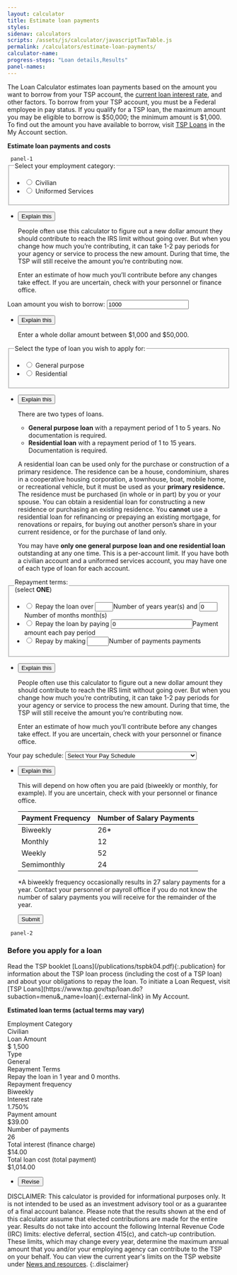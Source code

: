 ```yaml
---
layout: calculator
title: Estimate loan payments
styles:
sidenav: calculators
scripts: /assets/js/calculator/javascriptTaxTable.js
permalink: /calculators/estimate-loan-payments/
calculator-name:
progress-steps: "Loan details,Results"
panel-names:
---
```


The Loan Calculator estimates loan payments based on the amount you want to borrow from your TSP account, the [current loan interest rate](/news-and-resources/), and other factors. To borrow from your TSP account, you must be a Federal employee in pay status. If you qualify for a TSP loan, the maximum amount you may be eligible to borrow is $50,000; the minimum amount is $1,000. To find out the amount you have available to borrow, visit [TSP Loans](javascript:void(0)) in the My Account section.

**Estimate loan payments and costs**

<form>
<!-- PANEL 1 -->
<code> panel-1 </code>
<section id="panel-1" class="calculator-panel">
<div class="panel-form-field" >
<fieldset>
<legend aria-details="panel-1.1">Select your employment category:</legend>
<ul class="usa-unstyled-list">
<li>
<input id="civilian" type="radio" name="employment-category" value="civilian">
<label for="civilian">Civilian</label>
</li>
<li>
<input id="uniformed-services" type="radio" name="employment-category" value="uniformed-services">
<label for="uniformed-services">Uniformed Services</label>
</li>
</ul>
</fieldset>
<!-- Explain this -->
<ul class="usa-accordion">
<li>
<button class="usa-accordion-button"
aria-expanded="false"
aria-controls="panel-1.1">
Explain this
</button>
<div id="panel-1.1" class="usa-accordion-content" markdown="1">

People often use this calculator to figure out a new dollar amount they should contribute to reach the IRS limit without going over. But when you change how much you’re contributing, it can take 1-2 pay periods for your agency or service to process the new amount. During that time, the TSP will still receive the amount you’re contributing now.

Enter an estimate of how much you’ll contribute before any changes take effect. If you are uncertain, check with your personnel or finance office.

</div>
</li>
</ul>
</div> <!---->

<div class="panel-form-field" >
<label for="loanAmt" aria-details="panel-1.2" >Loan amount you wish to borrow:</label>
<span data-format="$" class="input-symbol-left">
<input class="positiveinteger" type="text" id="loanAmt" name="loanAmt" maxlength="5" value="1000" onchange="loanAmtGood(false);">
</span>
<!-- Explain this -->
<ul class="usa-accordion">
<li>
<button class="usa-accordion-button"
aria-expanded="false"
aria-controls="panel-1.2">
Explain this
</button>
<div id="panel-1.2" class="usa-accordion-content" markdown="1">

Enter a whole dollar amount between $1,000 and $50,000.

</div>
</li>
</ul>
</div> <!---->

<div class="panel-form-field" >
<fieldset>
<legend aria-details="panel-1.3">Select the type of loan you wish to apply for:</legend>
<ul class="usa-unstyled-list">
<li>
<input type="radio" id="General" name="loanType" value="General" onclick="loanTypeGood(false);">
<label for="General">General purpose</label>
</li>
<li>
<input type="radio" id="Residential" name="loanType" value="Residential" onclick="loanTypeGood(false);">
<label for="Residential">Residential</label>
</li>
</ul>
</fieldset>
<!-- Explain this -->
<ul class="usa-accordion">
<li>
<button class="usa-accordion-button"
aria-expanded="false"
aria-controls="panel-1.3">
Explain this
</button>
<div id="panel-1.3" class="usa-accordion-content" markdown="1">

There are two types of loans.

- **General purpose loan** with a repayment period of 1 to 5 years. No documentation is required.
- **Residential loan** with a repayment period of 1 to 15 years. Documentation is required.

A residential loan can be used only for the purchase or construction of a primary residence. The residence can be a house, condominium, shares in a cooperative housing corporation, a townhouse, boat, mobile home, or recreational vehicle, but it must be used as your **primary residence.** The residence must be purchased (in whole or in part) by you or your spouse. You can obtain a residential loan for constructing a new residence or purchasing an existing residence. You **cannot** use a residential loan for refinancing or prepaying an existing mortgage, for renovations or repairs, for buying out another person’s share in your current residence, or for the purchase of land only.

You may have **only one general purpose loan and one residential loan** outstanding at any one time. This is a per-account limit. If you have both a civilian account and a uniformed services account, you may have one of each type of loan for each account.

</div>
</li>
</ul>
</div> <!---->

<div class="panel-form-field" >
<fieldset>
<legend aria-details="panel-1.4">Repayment terms:<br />(select <strong>ONE</strong>)</legend>
<ul class="usa-unstyled-list repayment-terms">
<!-- Radio 1 -->
<li>
<input type="radio" id="repayTime" name="repayment-terms" value="repayTime">
<label for="repayTime">Repay the loan over</label>
  <input id="ptYears" class="positiveinteger" type="text" name="repayTime" value="" size="2" maxlength="2" onchange="ptYearsMonthsGood(false);"><label for="ptYears" class="sr-only">Number of years</label>
  year(s) and
  <input id="ptMonths" class="positiveinteger" type="text" name="repayTime" value="0" size="2" maxlength="2" onchange="ptYearsMonthsGood(false);" title="Months"><label for="ptMonths" class="sr-only">Number of months</label> month(s)
</li>
<!-- Radio 2 -->
<li>
<input type="radio" id="repayPayday" name="repayment-terms" value="repayPayday" onclick="payTypeGood(false);">
<label for="repayPayday">Repay the loan by paying</label>
  <span data-format="$" class="input-symbol-left">
  <input id="additionalAmount" name="repayPayday" class="positivefloat" value="0" size="8" type="number" onblur="totalContributionGood(false, true);" onchange="totalContributionGood(false, true);" /></span><label for="additionalAmount" class="sr-only">Payment amount</label> each pay period
</li>
<!-- Radio 3 -->
<li>
<input type="radio" id="repayPayments" name="repayment-terms" value="repayPayments" onclick="payTypeGood(false);">
<label for="repayPayments">Repay by making</label>
  <input id="ptNumpay" class="positiveinteger" type="text" name="repayPayments" value="" size="3" maxlength="3" onchange="ptNumpayGood(false);"><label for="ptNumpay" class="sr-only">Number of payments</label> payments
</li>
</ul>
</fieldset>
<!-- Explain this -->
<ul class="usa-accordion">
<li>
<button class="usa-accordion-button"
aria-expanded="false"
aria-controls="panel-1.4">
Explain this
</button>
<div id="panel-1.4" class="usa-accordion-content" markdown="1">

People often use this calculator to figure out a new dollar amount they should contribute to reach the IRS limit without going over. But when you change how much you’re contributing, it can take 1-2 pay periods for your agency or service to process the new amount. During that time, the TSP will still receive the amount you’re contributing now.

Enter an estimate of how much you’ll contribute before any changes take effect. If you are uncertain, check with your personnel or finance office.

</div>
</li>
</ul>
</div> <!---->

<div class="panel-form-field" >
<label for="paySchedule" aria-details="panel-1.5" >Your pay schedule:</label>
<select id="paySchedule" name="paySchedule" onchange="payScheduleGood(false);">
<option value="select">Select Your Pay Schedule</option>
<option value="biweekly">Biweekly  (every 2 weeks, 26 times a year)</option>
<option value="weekly">Weekly (52  times a year)</option>
<option value="semi-monthly">Semi-monthly (twice a month, 24 times a year)</option>
<option value="monthly">Monthly (12  times a year)</option>
</select>
<!-- Explain this -->
<ul class="usa-accordion">
<li>
<button class="usa-accordion-button"
aria-expanded="false"
aria-controls="panel-1.5">
Explain this
</button>
<div id="panel-1.5" class="usa-accordion-content" markdown="1">

This will depend on how often you are paid (biweekly or monthly, for example). If you are uncertain, check with your personnel or finance office.

<table class="pay-schedule-table">
<thead>
<tr>
<th scope="col">Payment Frequency</th>
<th scope="col">Number of Salary Payments</th>
</tr>
</thead>
<tbody>
<tr>
<td>Biweekly</td>
<td>26*</td>
</tr>
<tr>
<td>Monthly</td>
<td>12</td>
</tr>
<tr>
<td>Weekly</td>
<td>52</td>
</tr>
<tr>
<td>Semimonthly</td>
<td>24</td>
</tr>
</tbody></table>

\*A biweekly frequency occasionally results in 27 salary payments for a year.  Contact your personnel or payroll office if you do not know the number of salary payments you will receive for the remainder of the year.

</div>
</li>
</ul>
</div> <!---->
<!-- navigation buttons -->
<ul class="navigation-buttons">
<span id="showResults2">
<button class="usa-button " href="javascript:void(0);" title="" onclick="processPanel(2, 0, 3, 0); return false;">Submit</button>
</span>
</ul>
<div class="tspError pe-error" id="tspErrorytd-cont" style="display: block; text-align: right;"></div>

</section> <!-- end section#panel-1 -->

<!-- PANEL 2 -->
<code> panel-2 </code>
<section id="panel-2" class="calculator-panel" markdown="1">

  <div class="usa-alert  usa-alert-info ">
    <div class="usa-alert-body">
        <h3 class="usa-alert-heading">Before you apply for a loan</h3>
        <p class="usa-alert-text" markdown="1">Read the TSP booklet [Loans](/publications/tspbk04.pdf){:.publication} for information about the TSP loan process (including the cost of a TSP loan) and about your obligations to repay the loan. To initiate a Loan Request, visit [TSP Loans](https://www.tsp.gov/tsp/loan.do?subaction=menu&amp;_name=loan){:.external-link} in My Account.</p>
    </div>
  </div>

  **Estimated loan terms (actual terms may vary)**

  <div class="results-grid-frame">
  <div class="usa-grid results">
    <div class="usa-width-two-thirds ">Employment Category</div>
    <div class="usa-width-one-third ">
    <span id="contributionYear">Civilian</span>
    </div>
  </div>
  <div class="usa-grid results">
    <div class="usa-width-two-thirds ">Loan Amount</div>
    <div class="usa-width-one-third ">$
    <span id="deferralLimit">1,500</span>
    </div>
  </div>
  <div class="usa-grid results">
    <div class="usa-width-two-thirds ">Type</div>
    <div class="usa-width-one-third "><span id="totalContributed">General</span>
    </div>
  </div>
  <div class="usa-grid results">
    <div class="usa-width-two-thirds ">Repayment Terms</div>
    <div class="usa-width-one-third "><span id="amountAvailable">Repay the loan in 1 year and 0 months.</span>
    </div>
  </div>
  <div class="usa-grid results">
    <div class="usa-width-two-thirds ">Repayment frequency</div>
    <div class="usa-width-one-third "><span id="paymentsRemaining">Biweekly</span>
    </div>
  </div>

  <div class="usa-grid results">
    <div class="usa-width-two-thirds ">Interest rate</div>
    <div class="usa-width-one-third "><span id="paymentsRemaining">1.750</span>%
    </div>
  </div>

  <div class="usa-grid results">
    <div class="usa-width-two-thirds ">Payment amount</div>
    <div class="usa-width-one-third ">$<span id="paymentsRemaining">39.00</span>
    </div>
  </div>

  <div class="usa-grid results">
    <div class="usa-width-two-thirds ">Number of payments</div>
    <div class="usa-width-one-third "><span id="paymentsRemaining">26</span>
    </div>
  </div>

  <div class="usa-grid results">
    <div class="usa-width-two-thirds ">Total interest (finance charge)</div>
    <div class="usa-width-one-third ">$<span id="paymentsRemaining">14.00</span>
    </div>
  </div>

  <div class="usa-grid results">
    <div class="usa-width-two-thirds ">Total loan cost (total payment)</div>
    <div class="usa-width-one-third ">$<span id="paymentsRemaining">1,014.00</span>
    </div>
  </div>

  </div> <!-- end div.results-grid-frame -->

  <!-- navigation buttons -->
  <ul class="navigation-buttons">
  <li><button class="usa-button " href="javascript:void(0);" title="" onclick="showPanel(2); return false;">Revise</button></li>
  </ul>
</section>  <!-- end section#panel-2 -->

</form>

DISCLAIMER: This calculator is provided for informational purposes only. It is not intended to be used as an investment advisory tool or as a guarantee of a final account balance. Please note that the results shown at the end of this calculator assume that elected contributions are made for the entire year. Results do not take into account the following Internal Revenue Code (IRC) limits: <span data-term="Elective Deferral Limit" class="js-glossary-toggle term term-end">elective deferral</span>, <span data-term="Section 415(c) Limit" class="js-glossary-toggle term term-end">section 415(c)</span>, and <span data-term="Catch-Up Contribution Limit" class="js-glossary-toggle term term-end">catch-up contribution</span>. These limits, which may change every year, determine the maximum annual amount that you and/or your employing agency can contribute to the TSP on your behalf. You can view the current year's limits on the TSP website under [News and resources](/news-and-resources/).
{:.disclaimer}
